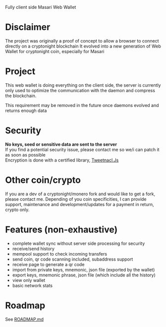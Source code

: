 Fully client side Masari Web Wallet

# Disclaimer
The project was originally a proof of concept to allow a browser to connect directly on a cryptonight blockchain
It evolved into a new generation of Web Wallet for cryptonight coin, especially for Masari

# Project
This web wallet is doing everything on the client side, the server is currently only used to optimize
the communication with the daemon and compress the blockchain.  

This requirement may be removed in the future once daemons evolved and returns enough data 

# Security
**No keys, seed or sensitive data are sent to the server**  
If you find a potential security issue, please contact me so we/i can patch it as soon as possible  
Encryption is done with a certified library, [Tweetnacl.Js](https://github.com/dchest/tweetnacl-js)

# Other coin/crypto
If you are a dev of a cryptonight/monero fork and would like to get a fork, please contact me.
Depending of you coin specificities, I can provide support, maintenance and development/updates for a payment in return, crypto only.

# Features (non-exhaustive)
- complete wallet sync without server side processing for security
- receive/send history
- mempool support to check incoming transfers
- send coin, qr code scanning included, subaddress support
- receive page to generate a qr code
- import from private keys, mnemonic, json file (exported by the wallet)
- export keys, mnemonic phrase, json file (which include all the history)
- view only wallet
- basic network stats

# Roadmap
See [ROADMAP.md](ROADMAP.md)
